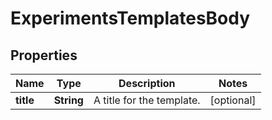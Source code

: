 # ExperimentsTemplatesBody

## Properties
Name | Type | Description | Notes
------------ | ------------- | ------------- | -------------
**title** | **String** | A title for the template. |  [optional]
